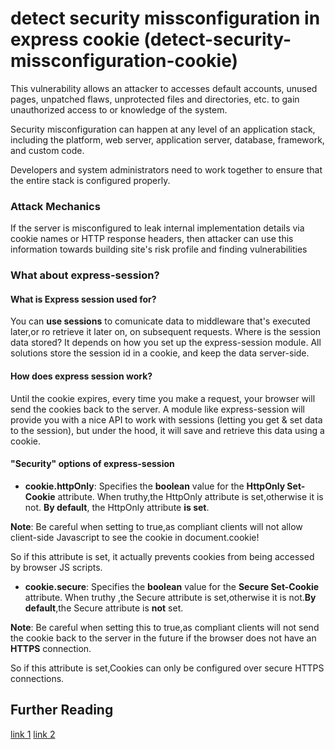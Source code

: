 # detect security missconfiguration in express cookie (detect-security-missconfiguration-cookie)
This vulnerability allows an attacker to accesses default accounts, unused pages, unpatched flaws, unprotected files and directories, etc. to gain unauthorized access to or knowledge of the system.

Security misconfiguration can happen at any level of an application stack, including the platform, web server, application server, database, framework, and custom code.

Developers and system administrators need to work together to ensure that the entire stack is configured properly.

### Attack Mechanics
If the server is misconfigured to leak internal implementation details via cookie names or HTTP response headers, then attacker can use this information towards building site's risk profile and finding vulnerabilities

### What about express-session?

#### What is Express session used for?
You can **use sessions** to comunicate data to middleware that's executed later,or ro retrieve it later on, on subsequent requests.
Where is the session data stored? It depends on how you set up the express-session module.
All solutions store the session id in a cookie, and keep the data server-side.

#### How does express session work?
Until the cookie expires, every time you make a request, your browser will send the cookies back to the server.
A module like express-session will provide you with a nice API to work with sessions (letting you get & set data to the session), but under the hood, it will save and retrieve this data using a cookie.

#### "Security" options of express-session
* **cookie.httpOnly**: Specifies the **boolean** value for the **HttpOnly Set-Cookie** attribute.
When truthy,the HttpOnly attribute is set,otherwise it is not.
**By default**, the HttpOnly attribute **is set**.

**Note**: Be careful when setting to true,as compliant clients will not allow client-side Javascript to see the cookie in document.cookie!

So if this attribute is set, it actually prevents cookies from being accessed by browser JS scripts.

* **cookie.secure**: Specifies the **boolean** value for the **Secure Set-Cookie** attribute.
When truthy ,the Secure attribute is set,otherwise it is not.**By default**,the Secure attribute is **not** set.

**Note**: Be careful when setting this to true,as compliant clients will not send the cookie back to the server in the future if the browser does not have an **HTTPS** connection.

So if this attribute is set,Cookies can only be configured over secure HTTPS connections.


## Further Reading
[link 1](https://www.npmjs.com/package/express-session)
[link 2](http://nodegoat.herokuapp.com/tutorial/a5)
